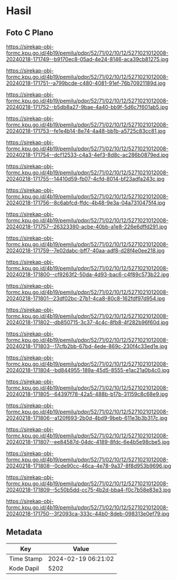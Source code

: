 # Hasil

## Foto C Plano

https://sirekap-obj-formc.kpu.go.id/4b19/pemilu/pdpr/52/71/02/10/12/5271021012008-20240218-171749--b9170ec8-05ad-4e24-8146-aca39cb81275.jpg

https://sirekap-obj-formc.kpu.go.id/4b19/pemilu/pdpr/52/71/02/10/12/5271021012008-20240218-171751--a799bcde-c480-4081-91ef-76b70921189d.jpg

https://sirekap-obj-formc.kpu.go.id/4b19/pemilu/pdpr/52/71/02/10/12/5271021012008-20240218-171752--b5db8a27-9bae-4a40-bb9f-5d6c7f601ab5.jpg

https://sirekap-obj-formc.kpu.go.id/4b19/pemilu/pdpr/52/71/02/10/12/5271021012008-20240218-171753--fe1e4b14-8e74-4a48-bb1b-a5725c83cc81.jpg

https://sirekap-obj-formc.kpu.go.id/4b19/pemilu/pdpr/52/71/02/10/12/5271021012008-20240218-171754--dcf12533-c4a3-4ef3-8d8c-ac286b0879ed.jpg

https://sirekap-obj-formc.kpu.go.id/4b19/pemilu/pdpr/52/71/02/10/12/5271021012008-20240218-171755--14410d59-fb07-4cfd-8014-bf23adfa243c.jpg

https://sirekap-obj-formc.kpu.go.id/4b19/pemilu/pdpr/52/71/02/10/12/5271021012008-20240218-171756--8c6abfcd-ffdc-4b48-9e3a-04a7310475f4.jpg

https://sirekap-obj-formc.kpu.go.id/4b19/pemilu/pdpr/52/71/02/10/12/5271021012008-20240218-171757--26323390-acbe-40bb-a1e8-226e6dffd291.jpg

https://sirekap-obj-formc.kpu.go.id/4b19/pemilu/pdpr/52/71/02/10/12/5271021012008-20240218-171759--7e02dabc-bff7-40aa-adf8-d28f4e0ee218.jpg

https://sirekap-obj-formc.kpu.go.id/4b19/pemilu/pdpr/52/71/02/10/12/5271021012008-20240218-171800--cf9263f2-50da-4d93-bac6-c4f89c573b22.jpg

https://sirekap-obj-formc.kpu.go.id/4b19/pemilu/pdpr/52/71/02/10/12/5271021012008-20240218-171801--23df02bc-27b1-4ca8-80c8-162fdf97d954.jpg

https://sirekap-obj-formc.kpu.go.id/4b19/pemilu/pdpr/52/71/02/10/12/5271021012008-20240218-171802--db850715-3c37-4c4c-8fb8-4f282b96f60d.jpg

https://sirekap-obj-formc.kpu.go.id/4b19/pemilu/pdpr/52/71/02/10/12/5271021012008-20240218-171803--17cfb2bb-67bd-4ede-869c-230f4c33ed1e.jpg

https://sirekap-obj-formc.kpu.go.id/4b19/pemilu/pdpr/52/71/02/10/12/5271021012008-20240218-171804--bd844955-189a-45d5-8555-e1ac21a0b4c0.jpg

https://sirekap-obj-formc.kpu.go.id/4b19/pemilu/pdpr/52/71/02/10/12/5271021012008-20240218-171805--64397f78-42a5-488b-b17b-31159c8c68e9.jpg

https://sirekap-obj-formc.kpu.go.id/4b19/pemilu/pdpr/52/71/02/10/12/5271021012008-20240218-171806--a120f693-2b0d-4bd9-9beb-611e3b3b317c.jpg

https://sirekap-obj-formc.kpu.go.id/4b19/pemilu/pdpr/52/71/02/10/12/5271021012008-20240218-171807--ee84587d-04dc-4189-8fdc-6e4b5e98cbe5.jpg

https://sirekap-obj-formc.kpu.go.id/4b19/pemilu/pdpr/52/71/02/10/12/5271021012008-20240218-171808--0cde90cc-46ca-4e78-9a37-8f8d953b9696.jpg

https://sirekap-obj-formc.kpu.go.id/4b19/pemilu/pdpr/52/71/02/10/12/5271021012008-20240218-171809--5c50b5dd-cc75-4b2d-bba4-f0c7b58e83e3.jpg

https://sirekap-obj-formc.kpu.go.id/4b19/pemilu/pdpr/52/71/02/10/12/5271021012008-20240218-171750--3f2093ca-333c-44b0-8deb-098313e0ef79.jpg


## Metadata

| Key        | Value               |
| ---------- | ------------------- |
| Time Stamp | 2024-02-19 06:21:02 |
| Kode Dapil | 5202                |



